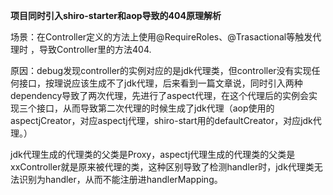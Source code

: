 **项目同时引入shiro-starter和aop导致的404原理解析**

场景：在Controller定义的方法上使用@RequireRoles、@Trasactional等触发代理时 ，导致Controller里的方法404.

原因：debug发现controller的实例对应的是jdk代理类，但controller没有实现任何接口，按理说应该生成不了jdk代理，后来看到一篇文章说，同时引入两种dependency导致了两次代理，先进行了aspect代理，在这个代理后的实例会实现三个接口，从而导致第二次代理的时候生成了jdk代理（aop使用的aspectjCreator，对应aspectj代理，shiro-start用的defaultCreator，对应jdk代理。）

jdk代理生成的代理类的父类是Proxy，aspectj代理生成的代理类的父类是xxController就是原来被代理的类，这种区别导致了检测handler时，jdk代理类无法识别为handler，从而不能注册进handlerMapping。

